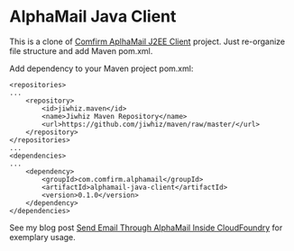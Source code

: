 AlphaMail Java Client
========

This is a clone of [Comfirm AplhaMail J2EE Client](https://github.com/comfirm/alphamail-j2ee-client) project. Just re-organize file structure and add Maven pom.xml.

Add dependency to your Maven project pom.xml:

	<repositories>
	...
		<repository>
			<id>jiwhiz.maven</id>
			<name>Jiwhiz Maven Repository</name>
			<url>https://github.com/jiwhiz/maven/raw/master/</url>
		</repository>
	</repositories>
	...
	<dependencies>
	...
		<dependency>
			<groupId>com.comfirm.alphamail</groupId>
			<artifactId>alphamail-java-client</artifactId>
			<version>0.1.0</version>
		</dependency>
	</dependencies>

See my blog post [Send Email Through AlphaMail Inside CloudFoundry](http://www.jiwhiz.com/post/2012/11/Send_Email_Through_AlphaMail_Inside_CloudFoundry) for exemplary usage.
